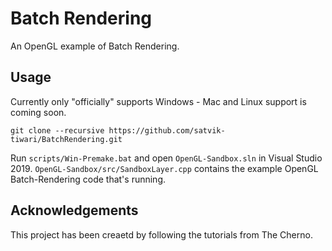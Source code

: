 # Batch Rendering
An OpenGL example of Batch Rendering.

## Usage

Currently only "officially" supports Windows - Mac and Linux support is coming soon.

```
git clone --recursive https://github.com/satvik-tiwari/BatchRendering.git
```

Run `scripts/Win-Premake.bat` and open `OpenGL-Sandbox.sln` in Visual Studio 2019. `OpenGL-Sandbox/src/SandboxLayer.cpp` contains the example OpenGL Batch-Rendering code that's running.

## Acknowledgements
This project has been creaetd by following the tutorials from The Cherno.
